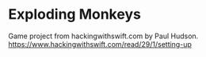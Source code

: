# Exploding Monkeys

Game project from hackingwithswift.com by Paul Hudson.
<https://www.hackingwithswift.com/read/29/1/setting-up>
